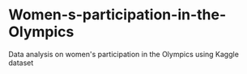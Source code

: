 # Women-s-participation-in-the-Olympics
Data analysis on women's participation in the Olympics using Kaggle dataset
